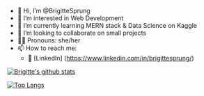 - 👋 Hi, I’m @BrigitteSprung
- 👀 I’m interested in Web Development
- 🌱 I’m currently learning MERN stack & Data Science on Kaggle
- 💞️ I’m looking to collaborate on small projects
- 👱‍♀️ Pronouns: she/her
- 📫 How to reach me:
  - 🏢 [LinkedIn] (https://www.linkedin.com/in/brigittesprung/) 

[![Brigitte's github stats](https://github-readme-stats.vercel.app/api?username=brigittesprung&count_private=true&show_icons=true&theme=buefy&hide_rank=false)](https://github.com/anuraghazra/github-readme-stats)

[![Top Langs](https://github-readme-stats.vercel.app/api/top-langs/?username=brigittesprung&layout=compact)](https://github.com/anuraghazra/github-readme-stats)

<!---
BrigitteSprung/BrigitteSprung is a ✨ special ✨ repository because its `README.md` (this file) appears on your GitHub profile.
You can click the Preview link to take a look at your changes.
--->
